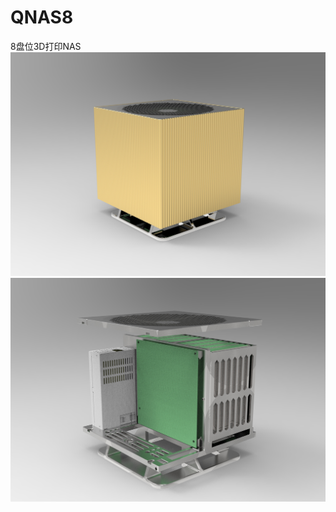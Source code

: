 # QNAS8
8盘位3D打印NAS
![](https://github.com/thunder439/QNAS8/blob/main/QNAS81.jpg)
![](https://github.com/thunder439/QNAS8/blob/main/QNAS8%E5%86%85%E9%83%A8.jpg)
